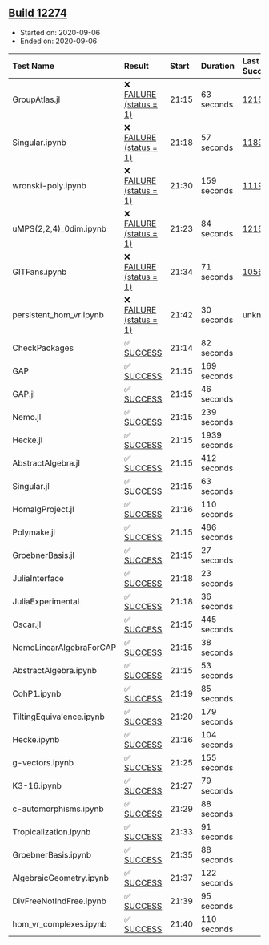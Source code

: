 ## [Build 12274](https://oscarci.mathematik.uni-kl.de/job/oscar/12274/)

* Started on: 2020-09-06
* Ended on: 2020-09-06

| Test Name    | Result | Start | Duration | Last Success | First Failure |
|:-------------|:-------|:------|:---------|:-------------|:--------------|
| GroupAtlas.jl | ❌ [FAILURE (status = 1)](https://oscarci.mathematik.uni-kl.de/job/oscar/12274/artifact/logs/build-12274/GroupAtlas.jl.log) | 21:15 | 63 seconds | [12167](https://oscarci.mathematik.uni-kl.de/job/oscar/12167/) | [12168](https://oscarci.mathematik.uni-kl.de/job/oscar/12168/) |
| Singular.ipynb | ❌ [FAILURE (status = 1)](https://oscarci.mathematik.uni-kl.de/job/oscar/12274/artifact/logs/build-12274/Singular.ipynb.log) | 21:18 | 57 seconds | [11893](https://oscarci.mathematik.uni-kl.de/job/oscar/11893/) | [11894](https://oscarci.mathematik.uni-kl.de/job/oscar/11894/) |
| wronski-poly.ipynb | ❌ [FAILURE (status = 1)](https://oscarci.mathematik.uni-kl.de/job/oscar/12274/artifact/logs/build-12274/wronski-poly.ipynb.log) | 21:30 | 159 seconds | [11192](https://oscarci.mathematik.uni-kl.de/job/oscar/11192/) | [11193](https://oscarci.mathematik.uni-kl.de/job/oscar/11193/) |
| uMPS(2,2,4)_0dim.ipynb | ❌ [FAILURE (status = 1)](https://oscarci.mathematik.uni-kl.de/job/oscar/12274/artifact/logs/build-12274/uMPS-2-2-4-_0dim.ipynb.log) | 21:23 | 84 seconds | [12167](https://oscarci.mathematik.uni-kl.de/job/oscar/12167/) | [12168](https://oscarci.mathematik.uni-kl.de/job/oscar/12168/) |
| GITFans.ipynb | ❌ [FAILURE (status = 1)](https://oscarci.mathematik.uni-kl.de/job/oscar/12274/artifact/logs/build-12274/GITFans.ipynb.log) | 21:34 | 71 seconds | [10566](https://oscarci.mathematik.uni-kl.de/job/oscar/10566/) | [10567](https://oscarci.mathematik.uni-kl.de/job/oscar/10567/) |
| persistent_hom_vr.ipynb | ❌ [FAILURE (status = 1)](https://oscarci.mathematik.uni-kl.de/job/oscar/12274/artifact/logs/build-12274/persistent_hom_vr.ipynb.log) | 21:42 | 30 seconds | unknown | unknown |
| CheckPackages | ✅ [SUCCESS](https://oscarci.mathematik.uni-kl.de/job/oscar/12274/artifact/logs/build-12274/CheckPackages.log) | 21:14 | 82 seconds |  |  |
| GAP | ✅ [SUCCESS](https://oscarci.mathematik.uni-kl.de/job/oscar/12274/artifact/logs/build-12274/GAP.log) | 21:15 | 169 seconds |  |  |
| GAP.jl | ✅ [SUCCESS](https://oscarci.mathematik.uni-kl.de/job/oscar/12274/artifact/logs/build-12274/GAP.jl.log) | 21:15 | 46 seconds |  |  |
| Nemo.jl | ✅ [SUCCESS](https://oscarci.mathematik.uni-kl.de/job/oscar/12274/artifact/logs/build-12274/Nemo.jl.log) | 21:15 | 239 seconds |  |  |
| Hecke.jl | ✅ [SUCCESS](https://oscarci.mathematik.uni-kl.de/job/oscar/12274/artifact/logs/build-12274/Hecke.jl.log) | 21:15 | 1939 seconds |  |  |
| AbstractAlgebra.jl | ✅ [SUCCESS](https://oscarci.mathematik.uni-kl.de/job/oscar/12274/artifact/logs/build-12274/AbstractAlgebra.jl.log) | 21:15 | 412 seconds |  |  |
| Singular.jl | ✅ [SUCCESS](https://oscarci.mathematik.uni-kl.de/job/oscar/12274/artifact/logs/build-12274/Singular.jl.log) | 21:15 | 63 seconds |  |  |
| HomalgProject.jl | ✅ [SUCCESS](https://oscarci.mathematik.uni-kl.de/job/oscar/12274/artifact/logs/build-12274/HomalgProject.jl.log) | 21:16 | 110 seconds |  |  |
| Polymake.jl | ✅ [SUCCESS](https://oscarci.mathematik.uni-kl.de/job/oscar/12274/artifact/logs/build-12274/Polymake.jl.log) | 21:15 | 486 seconds |  |  |
| GroebnerBasis.jl | ✅ [SUCCESS](https://oscarci.mathematik.uni-kl.de/job/oscar/12274/artifact/logs/build-12274/GroebnerBasis.jl.log) | 21:15 | 27 seconds |  |  |
| JuliaInterface | ✅ [SUCCESS](https://oscarci.mathematik.uni-kl.de/job/oscar/12274/artifact/logs/build-12274/JuliaInterface.log) | 21:18 | 23 seconds |  |  |
| JuliaExperimental | ✅ [SUCCESS](https://oscarci.mathematik.uni-kl.de/job/oscar/12274/artifact/logs/build-12274/JuliaExperimental.log) | 21:18 | 36 seconds |  |  |
| Oscar.jl | ✅ [SUCCESS](https://oscarci.mathematik.uni-kl.de/job/oscar/12274/artifact/logs/build-12274/Oscar.jl.log) | 21:15 | 445 seconds |  |  |
| NemoLinearAlgebraForCAP | ✅ [SUCCESS](https://oscarci.mathematik.uni-kl.de/job/oscar/12274/artifact/logs/build-12274/NemoLinearAlgebraForCAP.log) | 21:15 | 38 seconds |  |  |
| AbstractAlgebra.ipynb | ✅ [SUCCESS](https://oscarci.mathematik.uni-kl.de/job/oscar/12274/artifact/logs/build-12274/AbstractAlgebra.ipynb.log) | 21:15 | 53 seconds |  |  |
| CohP1.ipynb | ✅ [SUCCESS](https://oscarci.mathematik.uni-kl.de/job/oscar/12274/artifact/logs/build-12274/CohP1.ipynb.log) | 21:19 | 85 seconds |  |  |
| TiltingEquivalence.ipynb | ✅ [SUCCESS](https://oscarci.mathematik.uni-kl.de/job/oscar/12274/artifact/logs/build-12274/TiltingEquivalence.ipynb.log) | 21:20 | 179 seconds |  |  |
| Hecke.ipynb | ✅ [SUCCESS](https://oscarci.mathematik.uni-kl.de/job/oscar/12274/artifact/logs/build-12274/Hecke.ipynb.log) | 21:16 | 104 seconds |  |  |
| g-vectors.ipynb | ✅ [SUCCESS](https://oscarci.mathematik.uni-kl.de/job/oscar/12274/artifact/logs/build-12274/g-vectors.ipynb.log) | 21:25 | 155 seconds |  |  |
| K3-16.ipynb | ✅ [SUCCESS](https://oscarci.mathematik.uni-kl.de/job/oscar/12274/artifact/logs/build-12274/K3-16.ipynb.log) | 21:27 | 79 seconds |  |  |
| c-automorphisms.ipynb | ✅ [SUCCESS](https://oscarci.mathematik.uni-kl.de/job/oscar/12274/artifact/logs/build-12274/c-automorphisms.ipynb.log) | 21:29 | 88 seconds |  |  |
| Tropicalization.ipynb | ✅ [SUCCESS](https://oscarci.mathematik.uni-kl.de/job/oscar/12274/artifact/logs/build-12274/Tropicalization.ipynb.log) | 21:33 | 91 seconds |  |  |
| GroebnerBasis.ipynb | ✅ [SUCCESS](https://oscarci.mathematik.uni-kl.de/job/oscar/12274/artifact/logs/build-12274/GroebnerBasis.ipynb.log) | 21:35 | 88 seconds |  |  |
| AlgebraicGeometry.ipynb | ✅ [SUCCESS](https://oscarci.mathematik.uni-kl.de/job/oscar/12274/artifact/logs/build-12274/AlgebraicGeometry.ipynb.log) | 21:37 | 122 seconds |  |  |
| DivFreeNotIndFree.ipynb | ✅ [SUCCESS](https://oscarci.mathematik.uni-kl.de/job/oscar/12274/artifact/logs/build-12274/DivFreeNotIndFree.ipynb.log) | 21:39 | 95 seconds |  |  |
| hom_vr_complexes.ipynb | ✅ [SUCCESS](https://oscarci.mathematik.uni-kl.de/job/oscar/12274/artifact/logs/build-12274/hom_vr_complexes.ipynb.log) | 21:40 | 110 seconds |  |  |
